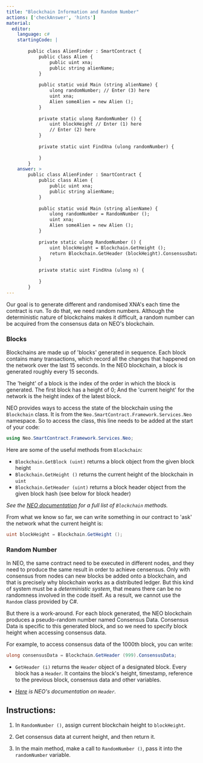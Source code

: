 ```yaml
---
title: "Blockchain Information and Random Number"
actions: ['checkAnswer', 'hints']
material: 
  editor:
    language: c#
    startingCode: |
    
        public class AlienFinder : SmartContract {
            public class Alien {
                public uint xna;
                public string alienName;
            }
            
            public static void Main (string alienName) {
                ulong randomNumber; // Enter (3) here
                uint xna; 
                Alien someAlien = new Alien (); 
            }
            
            private static ulong RandomNumber () {
                uint blockHeight // Enter (1) here
                // Enter (2) here
            }
            
            private static uint FindXna (ulong randomNumber) {
            
            }
        }
    answer: > 
        public class AlienFinder : SmartContract {
            public class Alien {
                public uint xna;
                public string alienName;
            }
                        
            public static void Main (string alienName) {
                ulong randomNumber = RandomNumber (); 
                uint xna; 
                Alien someAlien = new Alien (); 
            }
            
            private static ulong RandomNumber () {
                uint blockHeight = Blockchain.GetHeight ();
                return Blockchain.GetHeader (blockHeight).ConsensusData; 
            }
            
            private static uint FindXna (ulong n) {
            
            }
        }
---
```


Our goal is to generate different and randomised XNA's each time the contract is run. To do that, we need random numbers. Although the deterministic nature of blockchains makes it difficult, a random number can be acquired from the consensus data on NEO's blockchain. 

### Blocks

Blockchains are made up of 'blocks' generated in sequence. Each block contains many transactions, which record all the changes that happened on the network over the last 15 seconds. In the NEO blockchain, a block is generated roughly every 15 seconds. 

The 'height' of a block is the index of the order in which the block is generated. The first block has a height of 0; And the 'current height' for the network is the height index of the latest block. 

NEO provides ways to access the state of the blockchain using the `Blockchain` class. It is from the `Neo.SmartContract.Framework.Services.Neo` namespace. So to access the class, this line needs to be added at the start of your code: 

```c#
using Neo.SmartContract.Framework.Services.Neo;
```

Here are some of the useful methods from `Blockchain`: 

- `Blockchain.GetBlock (uint)` returns a block object from the given block height
- `Blockchain.GetHeight ()` returns the current height of the blockchain in `uint`
- `Blockchain.GetHeader (uint)` returns a block header object from the given block hash (see below for block header)

*See the [NEO documentation](https://docs.neo.org/docs/en-us/reference/scapi/fw/dotnet/neo/Blockchain.html) for a full list of `Blockchain` methods.*

From what we know so far, we can write something in our contract to 'ask' the network what the current height is: 

```c#
uint blockHeight = Blockchain.GetHeight ();
```

### Random Number

In NEO, the same contract need to be executed in different nodes, and they need to produce the same result in order to achieve censensus. Only with consensus from nodes can new blocks be added onto a blockchain, and that is precisely why blockchain works as a distributed ledger. But this kind of system must be a *deterministic system*, that means there can be no randomness involved in the code itself. As a result, we cannot use the `Random` class provided by C#. 

But there is a work-around. For each block generated, the NEO blockchain produces a pseudo-random number named Consensus Data. Consensus Data is specific to this generated block, and so we need to specify block height when accessing consensus data. 

For example, to access consensus data of the 1000th block, you can write: 
```c#
ulong consensusData = Blockchain.GetHeader (999).ConsensusData; 
```

- `GetHeader (i)` returns the `Header` object of a designated block. Every block has a `Header`. It contains the block's height, timestamp, reference to the previous block, consensus data and other variables. 

- *[Here](https://docs.neo.org/docs/en-us/reference/scapi/fw/dotnet/neo/Header.html) is NEO's documentation on `Header`.*


## Instructions: 

1. In `RandomNumber ()`, assign current blockchain height to `blockHeight`. 

2. Get consensus data at current height, and then return it. 

3. In the main method, make a call to `RandomNumber ()`, pass it into the `randomNumber` variable. 
